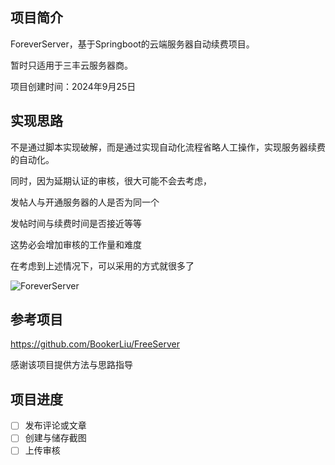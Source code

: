 ## 项目简介

ForeverServer，基于Springboot的云端服务器自动续费项目。

暂时只适用于三丰云服务器商。

项目创建时间：2024年9月25日

## 实现思路

不是通过脚本实现破解，而是通过实现自动化流程省略人工操作，实现服务器续费的自动化。

同时，因为延期认证的审核，很大可能不会去考虑，

发帖人与开通服务器的人是否为同一个

发帖时间与续费时间是否接近等等

这势必会增加审核的工作量和难度

在考虑到上述情况下，可以采用的方式就很多了

![ForeverServer](https://github.com/Demo-Liu/MyPicture/raw/master/FreeServer%E5%BB%B6%E6%9C%9F2.0.png)

## 参考项目

https://github.com/BookerLiu/FreeServer

感谢该项目提供方法与思路指导

## 项目进度

- [ ] 发布评论或文章
- [ ] 创建与储存截图
- [ ] 上传审核